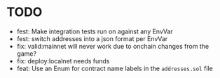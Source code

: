# TODO

* fest: Make integration tests run on against any EnvVar
* fest: switch addresses into a json format per EnvVar
* fix: valid:mainnet will never work due to onchain changes from the game?
* fix: deploy:localnet needs funds
* feat: Use an Enum for contract name labels in the `addresses.sol` file
